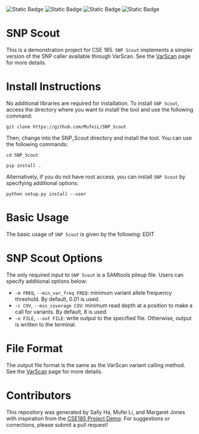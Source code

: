 
![Static Badge](https://img.shields.io/badge/language-python-780000) ![Static Badge](https://img.shields.io/badge/language-JupyterNotebook-FDF0D5) ![Static Badge](https://img.shields.io/badge/license-UCSD-C1121F) ![Static Badge](https://img.shields.io/badge/tools-VarScan-669BBC) 

# SNP Scout

This is a demonstration project for CSE 185. `SNP Scout` implements a simpler version of the SNP caller available through VarScan. See the [VarScan](https://varscan.sourceforge.net/using-varscan.html) page for more details.  
# Install Instructions
No additional libraries are required for installation. 
To install `SNP Scout`, access the directory where you want to install the tool and use the following command:
```
git clone https://github.com/MufeiL/SNP_Scout 
```
Then, change into the SNP_Scout directory and install the tool. You can use the following commands:
```
cd SNP_Scout
```
```
pip install .
```
Alternatively, if you do not have root access, you can install ```SNP Scout``` by specifying additional options:
```
python setup.py install --user
```
# Basic Usage
The basic usage of `SNP Scout` is given by the following:
EDIT
# SNP Scout Options
The only required input to `SNP Scout` is a SAMtools pileup file. Users can specify additional options below:
* `-m FREQ`, `--min_var_freq FREQ`: minimum variant allele frequency threshold. By default, 0.01 is used.
* `-c COV`, `--min_coverage COV`: minimum read depth at a position to make a call for variants. By default, 8 is used.
* `-o FILE`, `--out FILE`: write output to the specified file. Otherwise, output is written to the terminal.   
# File Format 
The output file format is the same as the VarScan variant calling method. See the [VarScan](https://varscan.sourceforge.net/using-varscan.html) page for more details.
# Contributors 
This repository was generated by Sally Ha, Mufei Li, and Margaret Jones with inspiration from the [CSE185 Project Demo](https://github.com/gymreklab/cse185-demo-project/tree/main). For suggestions or corrections, please submit a pull request!
